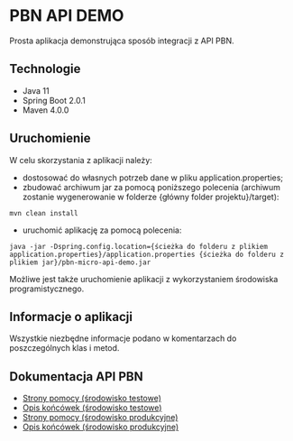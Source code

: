 # PBN API DEMO
Prosta aplikacja demonstrująca sposób integracji z API PBN.

## Technologie
- Java 11
- Spring Boot 2.0.1
- Maven 4.0.0

## Uruchomienie
W celu skorzystania z aplikacji należy:
- dostosować do własnych potrzeb dane w pliku application.properties;
- zbudować archiwum jar za pomocą poniższego polecenia (archiwum zostanie wygenerowanie w folderze {główny folder projektu}/target):
```console
mvn clean install
```
- uruchomić aplikację za pomocą polecenia:
```console
java -jar -Dspring.config.location={ścieżka do folderu z plikiem application.properties}/application.properties {ścieżka do folderu z plikiem jar}/pbn-micro-api-demo.jar
```
Możliwe jest także uruchomienie aplikacji z wykorzystaniem środowiska programistycznego.

## Informacje o aplikacji
Wszystkie niezbędne informacje podano w komentarzach do poszczególnych klas i metod.

## Dokumentacja API PBN
- [Strony pomocy (środowisko testowe)](https://pbn-micro-alpha.opi.org.pl/centrum-pomocy/baza-wiedzy-kategoria/masowe-interfejsy-wymiany-danych/)
- [Opis końcówek (środowisko testowe)](https://pbn-micro-alpha.opi.org.pl/api/)
- [Strony pomocy (środowisko produkcyjne)](https://pbn.nauka.gov.pl/centrum-pomocy/baza-wiedzy-kategoria/masowe-interfejsy-wymiany-danych/)
- [Opis końcówek (środowisko produkcyjne)](https://pbn.nauka.gov.pl/api/)
